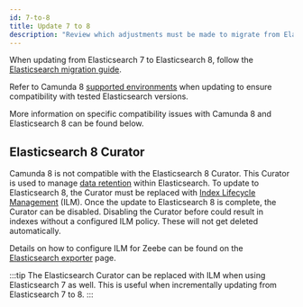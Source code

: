 ```yaml
---
id: 7-to-8
title: Update 7 to 8
description: "Review which adjustments must be made to migrate from Elasticsearch 7 to Elasticsearch 8."
---
```


When updating from Elasticsearch 7 to Elasticsearch 8, follow the [Elasticsearch migration guide](https://www.elastic.co/guide/en/elasticsearch/reference/current/breaking-changes.html).

Refer to Camunda 8 [supported environments](reference/supported-environments.md) when updating to ensure compatibility with tested Elasticsearch versions.

More information on specific compatibility issues with Camunda 8 and Elasticsearch 8 can be found below.

## Elasticsearch 8 Curator

Camunda 8 is not compatible with the Elasticsearch 8 Curator. This Curator is used to manage
[data retention](/components/concepts/data-retention.md) within Elasticsearch. To update to Elasticsearch 8,
the Curator must be replaced with
[Index Lifecycle Management](https://www.elastic.co/guide/en/elasticsearch/reference/current/index-lifecycle-management.html)
(ILM). Once the update to Elasticsearch 8 is complete, the Curator can be disabled. Disabling the Curator before could
result in indexes without a configured ILM policy. These will not get deleted automatically.

Details on how to configure ILM for Zeebe can be found on the
[Elasticsearch exporter](/self-managed/components/orchestration-cluster/zeebe-deployment/exporters/elasticsearch-exporter.md#retention) page.

:::tip
The Elasticsearch Curator can be replaced with ILM when using Elasticsearch 7 as well. This is useful when incrementally
updating from Elasticsearch 7 to 8.
:::
